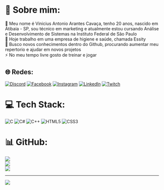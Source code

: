 # 💫 Sobre mim:
💬 Meu nome é Vinicius Antonio Arantes Cavaça, tenho 20 anos, nascido em Atibaia - SP, sou técnico em marketing e atualmente estou cursando Análise e Desenvolvimento de Sistemas na Instituto Federal de São Paulo<br>🔭 Hoje trabalho em uma empresa de higiene e saúde, chamada Essity<br>🌱 Busco novos conhecimentos dentro do Github, procurando aumentar meu repertorio e ajudar em novos projetos <br>⚡ No meu tempo livre gosto de treinar e jogar


## 🌐 Redes:
[![Discord](https://img.shields.io/badge/Discord-%237289DA.svg?logo=discord&logoColor=white)](https://discord.gg) [![Facebook](https://img.shields.io/badge/Facebook-%231877F2.svg?logo=Facebook&logoColor=white)](https://www.facebook.com/linaviniyahoo.com.br?locale=pt_BR) [![Instagram](https://img.shields.io/badge/Instagram-%23E4405F.svg?logo=Instagram&logoColor=white)](https://instagram.com/vini_aarantes) [![LinkedIn](https://img.shields.io/badge/LinkedIn-%230077B5.svg?logo=linkedin&logoColor=white)](https://www.linkedin.com/in/vinicius-antonio-arantes-cavaça-588a4225b?utm_source=share&utm_campaign=share_via&utm_content=profile&utm_medium=android_app) [![Twitch](https://img.shields.io/badge/Twitch-%239146FF.svg?logo=Twitch&logoColor=white)](https://twitch.tv/V1N1Z1N_) 

# 💻 Tech Stack:
![C](https://img.shields.io/badge/c-%2300599C.svg?style=for-the-badge&logo=c&logoColor=white) ![C#](https://img.shields.io/badge/c%23-%23239120.svg?style=for-the-badge&logo=csharp&logoColor=white) ![C++](https://img.shields.io/badge/c++-%2300599C.svg?style=for-the-badge&logo=c%2B%2B&logoColor=white) ![HTML5](https://img.shields.io/badge/html5-%23E34F26.svg?style=for-the-badge&logo=html5&logoColor=white) ![CSS3](https://img.shields.io/badge/css3-%231572B6.svg?style=for-the-badge&logo=css3&logoColor=white)
# 📊 GitHub:
![](https://github-readme-stats.vercel.app/api?username=Vinolass&theme=midnight-purple&hide_border=false&include_all_commits=false&count_private=false)<br/>
![](https://github-readme-streak-stats.herokuapp.com/?user=Vinolass&theme=midnight-purple&hide_border=false)<br/>
![](https://github-readme-stats.vercel.app/api/top-langs/?username=Vinolass&theme=midnight-purple&hide_border=false&include_all_commits=false&count_private=false&layout=compact)

---
[![](https://visitcount.itsvg.in/api?id=Vinolass&icon=9&color=11)](https://visitcount.itsvg.in)

<!-- Proudly created with GPRM ( https://gprm.itsvg.in ) -->
